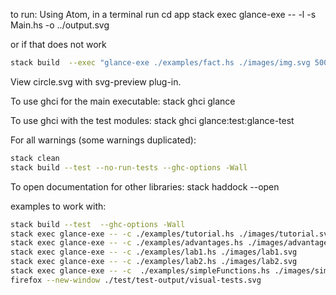 to run:
Using Atom, in a terminal run
cd app
stack exec glance-exe -- -l -s Main.hs -o ../output.svg

or if that does not work
<!-- stack build  --exec "glance-exe -o output.svg -w 500" -->
```bash
stack build  --exec "glance-exe ./examples/fact.hs ./images/img.svg 500"
```

View circle.svg with svg-preview plug-in.

To use ghci for the main executable:
stack ghci glance

To use ghci with the test modules:
stack ghci glance:test:glance-test

For all warnings (some warnings duplicated):

```bash
stack clean
stack build --test --no-run-tests --ghc-options -Wall
```

To open documentation for other libraries:
stack haddock --open <package-name>

examples to work with:

```bash
stack build --test  --ghc-options -Wall
stack exec glance-exe -- -c ./examples/tutorial.hs ./images/tutorial.svg
stack exec glance-exe -- -c ./examples/advantages.hs ./images/advantages.svg
stack exec glance-exe -- -c ./examples/lab1.hs ./images/lab1.svg
stack exec glance-exe -- -c ./examples/lab2.hs ./images/lab2.svg
stack exec glance-exe -- -c  ./examples/simpleFunctions.hs ./images/simpleFunctions.svg
firefox --new-window ./test/test-output/visual-tests.svg
```
